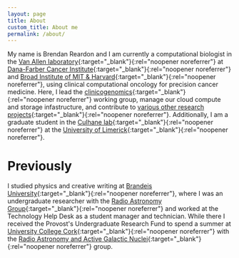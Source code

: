 ```yaml
---
layout: page
title: About
custom_title: About me
permalink: /about/
---
```

My name is Brendan Reardon and I am currently a computational biologist in the [Van Allen laboratory](https://vanallenlab.dana-farber.org/){:target="_blank"}{:rel="noopener noreferrer"} at [Dana-Farber Cancer Institute](https://www.dana-farber.org/){:target="_blank"}{:rel="noopener noreferrer"} and [Broad Institute of MIT & Harvard](https://www.broadinstitute.org/){:target="_blank"}{:rel="noopener noreferrer"}, using clinical computational oncology for precision cancer medicine. Here, I lead the [clinicogenomics](https://www.nature.com/articles/s43018-021-00243-3){:target="_blank"}{:rel="noopener noreferrer"} working group, manage our cloud compute and storage infastructure, and contribute to [various other research projects](https://scholar.google.com/citations?user=K_J6gxsAAAAJ&hl=en&authuser=2){:target="_blank"}{:rel="noopener noreferrer"}. Additionally, I am a graduate student in the [Culhane lab](https://www.ul.ie/ehs/medicine/prof-aedin-culhane){:target="_blank"}{:rel="noopener noreferrer"} at the [University of Limerick](https://www.ul.ie/){:target="_blank"}{:rel="noopener noreferrer"}. 

# Previously
I studied physics and creative writing at [Brandeis University](https://www.brandeis.edu/){:target="_blank"}{:rel="noopener noreferrer"}, where I was an undergraduate researcher with the [Radio Astronomy Group](https://www.brandeis.edu/physics/research/radio-astronomy.html){:target="_blank"}{:rel="noopener noreferrer"} and worked at the Technology Help Desk as a student manager and technician. While there I received the Provost's Undergraduate Research Fund to spend a summer at [University College Cork](https://www.ucc.ie/en/){:target="_blank"}{:rel="noopener noreferrer"} with the [Radio Astronomy and Active Galactic Nuclei](https://www.ucc.ie/en/raagn/){:target="_blank"}{:rel="noopener noreferrer"} group. 
